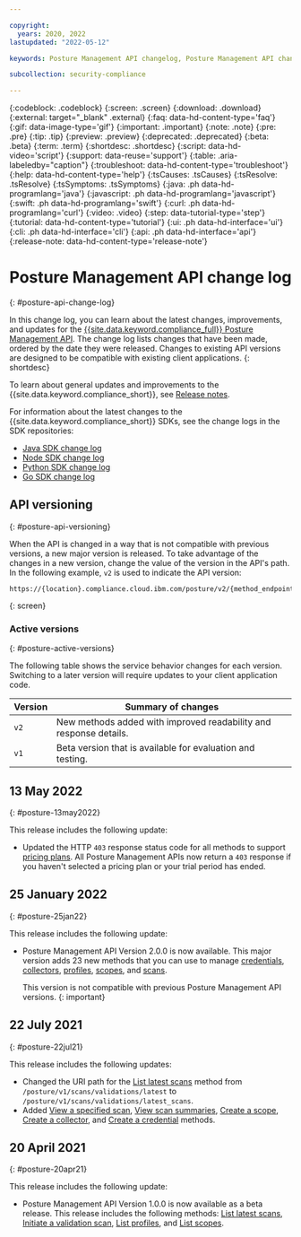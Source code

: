```yaml
---

copyright:
  years: 2020, 2022
lastupdated: "2022-05-12"

keywords: Posture Management API changelog, Posture Management API change log, change log for Posture Management API, updates to Security and Compliance Center Posture Management API

subcollection: security-compliance

---
```


{:codeblock: .codeblock}
{:screen: .screen}
{:download: .download}
{:external: target="_blank" .external}
{:faq: data-hd-content-type='faq'}
{:gif: data-image-type='gif'}
{:important: .important}
{:note: .note}
{:pre: .pre}
{:tip: .tip}
{:preview: .preview}
{:deprecated: .deprecated}
{:beta: .beta}
{:term: .term}
{:shortdesc: .shortdesc}
{:script: data-hd-video='script'}
{:support: data-reuse='support'}
{:table: .aria-labeledby="caption"}
{:troubleshoot: data-hd-content-type='troubleshoot'}
{:help: data-hd-content-type='help'}
{:tsCauses: .tsCauses}
{:tsResolve: .tsResolve}
{:tsSymptoms: .tsSymptoms}
{:java: .ph data-hd-programlang='java'}
{:javascript: .ph data-hd-programlang='javascript'}
{:swift: .ph data-hd-programlang='swift'}
{:curl: .ph data-hd-programlang='curl'}
{:video: .video}
{:step: data-tutorial-type='step'}
{:tutorial: data-hd-content-type='tutorial'}
{:ui: .ph data-hd-interface='ui'}
{:cli: .ph data-hd-interface='cli'}
{:api: .ph data-hd-interface='api'}
{:release-note: data-hd-content-type='release-note'}

# Posture Management API change log
{: #posture-api-change-log}

In this change log, you can learn about the latest changes, improvements, and updates for the [{{site.data.keyword.compliance_full}} Posture Management API](/apidocs/security-compliance/posture). The change log lists changes that have been made, ordered by the date they were released. Changes to existing API versions are designed to be compatible with existing client applications.
{: shortdesc}

To learn about general updates and improvements to the {{site.data.keyword.compliance_short}}, see [Release notes](/docs/security-compliance?topic=security-compliance-release-notes).

For information about the latest changes to the {{site.data.keyword.compliance_short}} SDKs, see the change logs in the SDK repositories:

- [Java SDK change log](https://github.com/IBM/scc-java-sdk/releases)
- [Node SDK change log](https://github.com/IBM/scc-node-sdk/releases)
- [Python SDK change log](https://github.com/IBM/scc-python-sdk/releases)
- [Go SDK change log](https://github.com/IBM/scc-go-sdk/releases)

## API versioning
{: #posture-api-versioning}

When the API is changed in a way that is not compatible with previous versions, a new major version is released. To take advantage of the changes in a new version, change the value of the version in the API's path. In the following example, `v2` is used to indicate the API version:

```
https://{location}.compliance.cloud.ibm.com/posture/v2/{method_endpoint}
```
{: screen}


### Active versions
{: #posture-active-versions}

The following table shows the service behavior changes for each version. Switching to a later version will require updates to your client application code.

| Version | Summary of changes |
|---------|--------------------|
| `v2`    | New methods added with improved readability and response details.|
| `v1`    | Beta version that is available for evaluation and testing.|

## 13 May 2022
{: #posture-13may2022}

This release includes the following update:

- Updated the HTTP `403` response status code for all methods to support [pricing plans](/docs/security-compliance?topic=security-compliance-release-notes#security-compliance-may1322). All Posture Management APIs now return a `403` response if you haven't selected a pricing plan or your trial period has ended.


## 25 January 2022
{: #posture-25jan22}

This release includes the following update:

- Posture Management API Version 2.0.0 is now available. This major version adds 23 new methods that you can use to manage [credentials](/apidocs/security-compliance/posture-v2.0#create-credential), [collectors](/apidocs/security-compliance/posture-v2.0#create-collector), [profiles](/apidocs/security-compliance/posture-v2.0#import-profiles), [scopes](/apidocs/security-compliance/posture-v2.0#create-scope), and [scans](/apidocs/security-compliance/posture-v2.0#list-latest-scans).

  This version is not compatible with previous Posture Management API versions.
  {: important}


## 22 July 2021
{: #posture-22jul21}

This release includes the following updates:

- Changed the URI path for the [List latest scans](/apidocs/security-compliance/posture-v1.0#list-latest-scans) method from `/posture/v1/scans/validations/latest` to `/posture/v1/scans/validations/latest_scans`.
- Added [View a specified scan](/apidocs/security-compliance/posture-v1.0#scans-summary), [View scan summaries](/apidocs/security-compliance/posture-v1.0#scan-summaries), [Create a scope](/apidocs/security-compliance/posture-v1.0#create-scope), [Create a collector](/apidocs/security-compliance/posture-v1.0#create-collector), and [Create a credential](/apidocs/security-compliance/posture-v1.0#create-credential) methods.


## 20 April 2021
{: #posture-20apr21}

This release includes the following update:

- Posture Management API Version 1.0.0 is now available as a beta release. This release includes the following methods: [List latest scans](/apidocs/security-compliance/posture-v1.0#list-latest-scans), [Initiate a validation scan](/apidocs/security-compliance/posture-v1.0#create-validation), [List profiles](/apidocs/security-compliance/posture-v1.0#list-profiles), and [List scopes](/apidocs/security-compliance/posture-v1.0#list-scopes).
